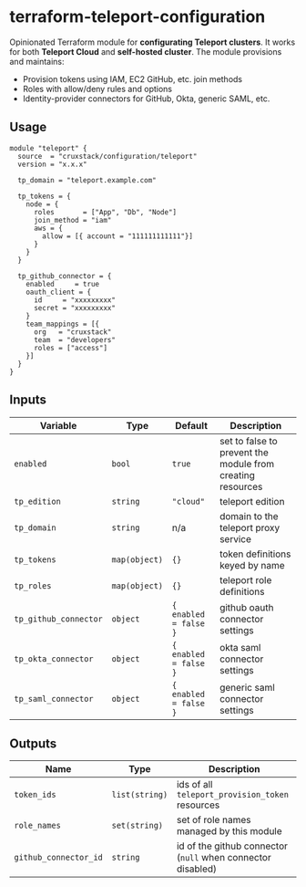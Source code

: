 # terraform-teleport-configuration

Opinionated Terraform module for **configurating Teleport clusters**. It works
for both **Teleport Cloud** and **self-hosted cluster**. The module provisions
and maintains:

- Provision tokens using IAM, EC2 GitHub, etc. join methods
- Roles with allow/deny rules and options
- Identity-provider connectors for GitHub, Okta, generic SAML, etc.

## Usage

```hcl
module "teleport" {
  source  = "cruxstack/configuration/teleport"
  version = "x.x.x"

  tp_domain = "teleport.example.com"

  tp_tokens = {
    node = {
      roles       = ["App", "Db", "Node"]
      join_method = "iam"
      aws = {
        allow = [{ account = "111111111111"}]
      }
    }
  }

  tp_github_connector = {
    enabled     = true
    oauth_client = {
      id     = "xxxxxxxxx"
      secret = "xxxxxxxxx"
    }
    team_mappings = [{
      org   = "cruxstack"
      team  = "developers"
      roles = ["access"]
    }]
  }
}
````

## Inputs

| Variable              | Type          | Default               | Description                                                  |
|-----------------------|-------------- |-----------------------|--------------------------------------------------------------|
| `enabled`             | `bool`        | `true`                | set to false to prevent the module from creating resources   |
| `tp_edition`          | `string`      | `"cloud"`             | teleport edition                                             |
| `tp_domain`           | `string`      | n/a                   | domain to the teleport proxy service                         |
| `tp_tokens`           | `map(object)` | `{}`                  | token definitions keyed by name                              |
| `tp_roles`            | `map(object)` | `{}`                  | teleport role definitions                                    |
| `tp_github_connector` | `object`      | `{ enabled = false }` | github oauth connector settings                              |
| `tp_okta_connector`   | `object`      | `{ enabled = false }` | okta saml connector settings                                 |
| `tp_saml_connector`   | `object`      | `{ enabled = false }` | generic saml connector settings                              |

## Outputs

| Name                  | Type            | Description                                               |
|-----------------------|-----------------|-----------------------------------------------------------|
| `token_ids`           | `list(string)`  | ids of all `teleport_provision_token` resources           |
| `role_names`          | `set(string)`   | set of role names managed by this module                  |
| `github_connector_id` | `string`        | id of the github connector (`null` when connector disabled)|
